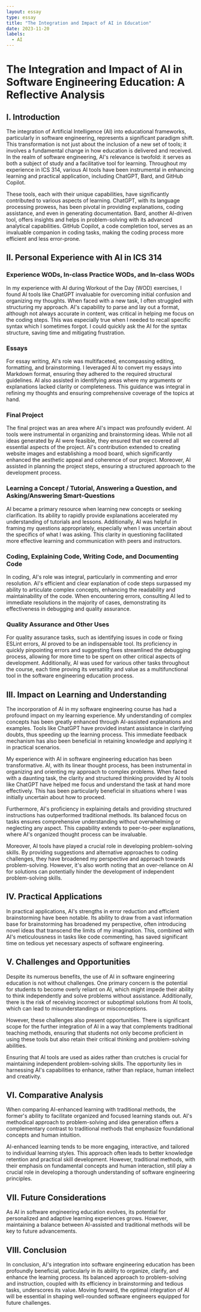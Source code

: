 ```yaml
---
layout: essay
type: essay
title: "The Integration and Impact of AI in Education"
date: 2023-11-20
labels:
  - AI
---
```


# The Integration and Impact of AI in Software Engineering Education: A Reflective Analysis

## I. Introduction

The integration of Artificial Intelligence (AI) into educational frameworks, particularly in software engineering, represents a significant paradigm shift. This transformation is not just about the inclusion of a new set of tools; it involves a fundamental change in how education is delivered and received. In the realm of software engineering, AI's relevance is twofold: it serves as both a subject of study and a facilitative tool for learning. Throughout my experience in ICS 314, various AI tools have been instrumental in enhancing learning and practical application, including ChatGPT, Bard, and GitHub Copilot.

These tools, each with their unique capabilities, have significantly contributed to various aspects of learning. ChatGPT, with its language processing prowess, has been pivotal in providing explanations, coding assistance, and even in generating documentation. Bard, another AI-driven tool, offers insights and helps in problem-solving with its advanced analytical capabilities. GitHub Copilot, a code completion tool, serves as an invaluable companion in coding tasks, making the coding process more efficient and less error-prone.

## II. Personal Experience with AI in ICS 314

### Experience WODs, In-class Practice WODs, and In-class WODs

In my experience with AI during Workout of the Day (WOD) exercises, I found AI tools like ChatGPT invaluable for overcoming initial confusion and organizing my thoughts. When faced with a new task, I often struggled with structuring my approach. AI's capability to parse and lay out a format, although not always accurate in content, was critical in helping me focus on the coding steps. This was especially true when I needed to recall specific syntax which I sometimes forgot. I could quickly ask the AI for the syntax structure, saving time and mitigating frustration.

### Essays

For essay writing, AI's role was multifaceted, encompassing editing, formatting, and brainstorming. I leveraged AI to convert my essays into Markdown format, ensuring they adhered to the required structural guidelines. AI also assisted in identifying areas where my arguments or explanations lacked clarity or completeness. This guidance was integral in refining my thoughts and ensuring comprehensive coverage of the topics at hand.

### Final Project

The final project was an area where AI's impact was profoundly evident. AI tools were instrumental in organizing and brainstorming ideas. While not all ideas generated by AI were feasible, they ensured that we covered all essential aspects of the project. AI's contribution extended to creating website images and establishing a mood board, which significantly enhanced the aesthetic appeal and coherence of our project. Moreover, AI assisted in planning the project steps, ensuring a structured approach to the development process.

### Learning a Concept / Tutorial, Answering a Question, and Asking/Answering Smart-Questions

AI became a primary resource when learning new concepts or seeking clarification. Its ability to rapidly provide explanations accelerated my understanding of tutorials and lessons. Additionally, AI was helpful in framing my questions appropriately, especially when I was uncertain about the specifics of what I was asking. This clarity in questioning facilitated more effective learning and communication with peers and instructors.

### Coding, Explaining Code, Writing Code, and Documenting Code

In coding, AI's role was integral, particularly in commenting and error resolution. AI's efficient and clear explanation of code steps surpassed my ability to articulate complex concepts, enhancing the readability and maintainability of the code. When encountering errors, consulting AI led to immediate resolutions in the majority of cases, demonstrating its effectiveness in debugging and quality assurance.

### Quality Assurance and Other Uses

For quality assurance tasks, such as identifying issues in code or fixing ESLint errors, AI proved to be an indispensable tool. Its proficiency in quickly pinpointing errors and suggesting fixes streamlined the debugging process, allowing for more time to be spent on other critical aspects of development. Additionally, AI was used for various other tasks throughout the course, each time proving its versatility and value as a multifunctional tool in the software engineering education process.

## III. Impact on Learning and Understanding

The incorporation of AI in my software engineering course has had a profound impact on my learning experience. My understanding of complex concepts has been greatly enhanced through AI-assisted explanations and examples. Tools like ChatGPT have provided instant assistance in clarifying doubts, thus speeding up the learning process. This immediate feedback mechanism has also been beneficial in retaining knowledge and applying it in practical scenarios.

My experience with AI in software engineering education has been transformative. AI, with its linear thought process, has been instrumental in organizing and orienting my approach to complex problems. When faced with a daunting task, the clarity and structured thinking provided by AI tools like ChatGPT have helped me focus and understand the task at hand more effectively. This has been particularly beneficial in situations where I was initially uncertain about how to proceed.

Furthermore, AI's proficiency in explaining details and providing structured instructions has outperformed traditional methods. Its balanced focus on tasks ensures comprehensive understanding without overwhelming or neglecting any aspect. This capability extends to peer-to-peer explanations, where AI's organized thought process can be invaluable.

Moreover, AI tools have played a crucial role in developing problem-solving skills. By providing suggestions and alternative approaches to coding challenges, they have broadened my perspective and approach towards problem-solving. However, it's also worth noting that an over-reliance on AI for solutions can potentially hinder the development of independent problem-solving skills.

## IV. Practical Applications

In practical applications, AI's strengths in error reduction and efficient brainstorming have been notable. Its ability to draw from a vast information base for brainstorming has broadened my perspective, often introducing novel ideas that transcend the limits of my imagination. This, combined with AI's meticulousness in tasks like code commenting, has saved significant time on tedious yet necessary aspects of software engineering.

## V. Challenges and Opportunities

Despite its numerous benefits, the use of AI in software engineering education is not without challenges. One primary concern is the potential for students to become overly reliant on AI, which might impede their ability to think independently and solve problems without assistance. Additionally, there is the risk of receiving incorrect or suboptimal solutions from AI tools, which can lead to misunderstandings or misconceptions.

However, these challenges also present opportunities. There is significant scope for the further integration of AI in a way that complements traditional teaching methods, ensuring that students not only become proficient in using these tools but also retain their critical thinking and problem-solving abilities.

Ensuring that AI tools are used as aides rather than crutches is crucial for maintaining independent problem-solving skills. The opportunity lies in harnessing AI's capabilities to enhance, rather than replace, human intellect and creativity.

## VI. Comparative Analysis

When comparing AI-enhanced learning with traditional methods, the former's ability to facilitate organized and focused learning stands out. AI's methodical approach to problem-solving and idea generation offers a complementary contrast to traditional methods that emphasize foundational concepts and human intuition.

AI-enhanced learning tends to be more engaging, interactive, and tailored to individual learning styles. This approach often leads to better knowledge retention and practical skill development. However, traditional methods, with their emphasis on fundamental concepts and human interaction, still play a crucial role in developing a thorough understanding of software engineering principles.

## VII. Future Considerations

As AI in software engineering education evolves, its potential for personalized and adaptive learning experiences grows. However, maintaining a balance between AI-assisted and traditional methods will be key to future advancements.

## VIII. Conclusion

In conclusion, AI's integration into software engineering education has been profoundly beneficial, particularly in its ability to organize, clarify, and enhance the learning process. Its balanced approach to problem-solving and instruction, coupled with its efficiency in brainstorming and tedious tasks, underscores its value. Moving forward, the optimal integration of AI will be essential in shaping well-rounded software engineers equipped for future challenges.
